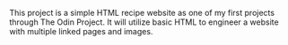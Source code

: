 This project is a simple HTML recipe website as one of my first projects through The Odin Project.
It will utilize basic HTML to engineer a website with multiple linked pages and images.